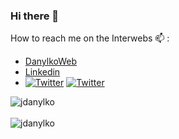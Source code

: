 ### Hi there 👋

How to reach me on the Interwebs 📫 :
* [DanylkoWeb](https://www.danylkoweb.com/)
* [Linkedin](https://www.linkedin.com/in/jonathandanylko/)
* [![Twitter](https://img.shields.io/twitter/url/https/twitter.com/jdanylko.svg?style=social&label=Follow%20jdanylko)](https://twitter.com/jdanylko) 
  [![Twitter](https://img.shields.io/twitter/follow/jdanylko.svg?style=social&label=Follow)](https://twitter.com/jdanylko)

<div>
  <img align="center" src="https://github-readme-stats.vercel.app/api?username=jdanylko&show_icons=true&theme=dark" alt="jdanylko" />
<div/>
<br />
  
<div>
  <img align="center" src="https://github-readme-stats.vercel.app/api/top-langs/?username=jdanylko&layout=compact&hide=html&theme=dark" alt="jdanylko" />
<div/>
<br />


<!--
**jdanylko/jdanylko** is a ✨ _special_ ✨ repository because its `README.md` (this file) appears on your GitHub profile.

Here are some ideas to get you started:

- 🔭 I’m currently working on ...
- 🌱 I’m currently learning ...
- 👯 I’m looking to collaborate on ...
- 🤔 I’m looking for help with ...
- 💬 Ask me about ...
- 📫 How to reach me: ...
- 😄 Pronouns: ...
- ⚡ Fun fact: ...
-->
